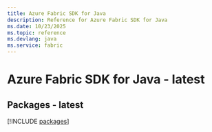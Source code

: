 ```yaml
---
title: Azure Fabric SDK for Java
description: Reference for Azure Fabric SDK for Java
ms.date: 10/23/2025
ms.topic: reference
ms.devlang: java
ms.service: fabric
---
```

# Azure Fabric SDK for Java - latest
## Packages - latest
[!INCLUDE [packages](fabric-index.md)]